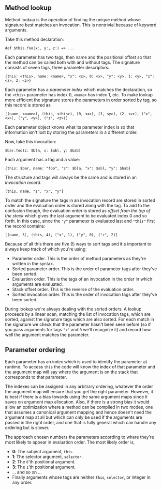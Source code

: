 ## Method lookup

Method lookup is the operation of finding the unique method whose signature best matches an invocation. This is nontrivial because of keyword arguments.

Take this method declaration:

    def $this.foo(x:, y:, z:) => ...

Each parameter has two tags, then name and the positional offset so that the method can be called both with and without tags. The signature consists of seven tags, three parameter descriptors:

    {this: <this>, name: <name>, "x": <x>, 0: <x>, "y": <y>, 1: <y>, "z": <z>, 2: <z>}

Each parameter has a *parameter index* which matches the declaration, so the `<this>` parameter has index 0, `<name>` has index 1, etc. To make lookup more efficient the signature stores the parameters in order sorted by tag, so this record is stored as

    [(name, <name>), (this, <this>), (0, <x>), (1, <y>), (2, <z>), ("x", <x>), ("y", <y>), ("z", <z>)]

Each parameter object knows what its parameter index is so that information isn't lost by storing the parameters in a different order.

Now, take this invocation:

    $bar.foo(z: $bla, x: $abl, y: $bab)

Each argument has a tag and a value:

    {this: $bar, name: "foo", "z": $bla, "x": $abl, "y": $bab}

The structure and tags will always be the same and is stored in an *invocation record*.

    [this, name, "z", "x", "y"]

To match the signature the tags in an invocation record are stored in sorted order and the evaluation order is stored along with the tag. To add to the confusion though, the evaluation order is stored as *offset from the top of the stack* which gives the last argument to be evaluated index 0 and so forth. In this case, since the `"y"` parameter is evaluated last and `"this"` first the record contains:

    [(name, 3), (this, 4), ("x", 1), ("y", 0), ("z", 2)]

Because of all this there are five (!) ways to sort tags and it's important to always keep track of which you're using:

 * Parameter order. This is the order of method parameters as they're written in the syntax.
 * Sorted parameter order. This is the order of parameter tags after they've been sorted.
 * Evaluation order. This is the tags of an invocation in the order in which arguments are evaluated.
 * Stack offset order. This is the reverse of the evaluation order.
 * Sorted invocation order. This is the order of invocation tags after they've been sorted.

During lookup we're always dealing with the sorted orders. A lookup proceeds by a linear scan, matching the list of invocation tags, which are sorted, against the signature tags which are also sorted. For each match in the signature we check that the parameter hasn't been seen before (so if you pass arguments for tags `"x"` and `0` we'll recognize it) and record how well the argument matches the parameter.

## Parameter ordering

Each parameter has an index which is used to identify the parameter at runtime. To access `this` the code will know the index of that parameter and the argument map will say where the argument is on the stack that corresponds to that parameter.

The indexes can be assigned in any arbitrary ordering, whatever the order the argument map will ensure that you get the right parameter. However, it is best if there is a bias towards using the same argument maps since it saves on argument map allocation. Also, if there is a strong bias it would allow an optimization where a method can be compiled in two modes, one that assumes a canonical argument mapping and hence doesn't need the argument map at all but which can only be used if the arguments are passed in the right order, and one that is fully general which can handle any ordering but is slower.

The approach chosen numbers the parameters according to where they're most likely to appear in evaluation order. The most likely order is,

 * **0**: The subject argument, `this`.
 * **1**: The selector argument, `selector`.
 * **2**: The `0`'th positional argument.
 * **3**: The `1`'th positional argument.
 * ... and so on ...
 * Finally arguments whose tags are neither `this`, `selector`, or integer in any order.

